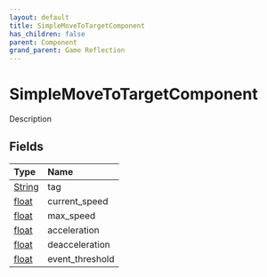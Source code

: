 ```yaml
---
layout: default
title: SimpleMoveToTargetComponent
has_children: false
parent: Component
grand_parent: Game Reflection
---
```

# SimpleMoveToTargetComponent
Description 

## Fields

| Type | Name |
|:----------|:--------------|
| [String](/riftbreaker-wiki/docs/game-reflection/components/string/) | tag |
| [float](/riftbreaker-wiki/docs/game-reflection/components/float/) | current_speed |
| [float](/riftbreaker-wiki/docs/game-reflection/components/float/) | max_speed |
| [float](/riftbreaker-wiki/docs/game-reflection/components/float/) | acceleration |
| [float](/riftbreaker-wiki/docs/game-reflection/components/float/) | deacceleration |
| [float](/riftbreaker-wiki/docs/game-reflection/components/float/) | event_threshold |

